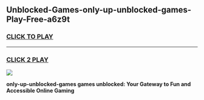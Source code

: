 
## Unblocked-Games-only-up-unblocked-games-Play-Free-a6z9t
<h3>
<a href="https://premium76.site?title=only-up-unblocked-games&ref=19M">CLICK TO PLAY</a></h3>
<hr>

<h3>
<a href="https://premium76.site?title=only-up-unblocked-games&ref=19M">CLICK 2 PLAY</a>
  
</h3>

<a href="https://premium76.site?title=only-up-unblocked-games&ref=19M"><img src="https://clearcache.store/games.png"></a>


**only-up-unblocked-games games unblocked: Your Gateway to Fun and Accessible Online Gaming**
